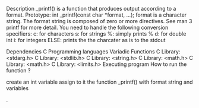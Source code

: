 Description
_printf() is a function that produces output according to a format. Prototype: int _printf(const char *format, ...); format is a character string. The format string is composed of zero or more directives. See man 3 printf for more detail. You need to handle the following conversion specifiers: c: for characters s: for strings %: simply prints % d: for double int i: for integers ELSE: prints the the charcater as is to the stdout

Dependencies
C Programming languages
Variadic Functions
C Library: <stdarg.h>
C Library: <stdlib.h>
C Library: <string.h>
C Library: <math.h>
C Library: <math.h>
C Library: <limits.h>
Executing program
How to run the function ?

create an int variable
assign to it the function _printf() with format string and variables

.
